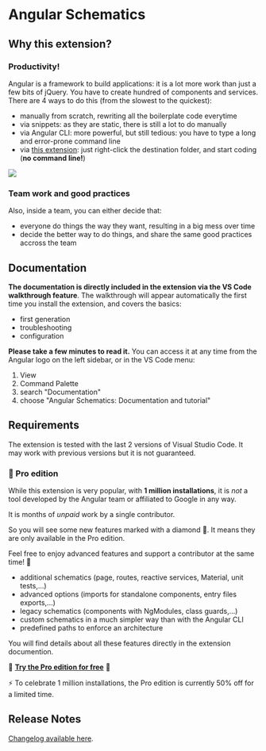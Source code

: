 # Angular Schematics

## Why this extension?

### Productivity!

Angular is a framework to build applications: it is a lot more work than just a few bits of jQuery. You have to create hundred of components and services. There are 4 ways to do this (from the slowest to the quickest):
- manually from scratch, rewriting all the boilerplate code everytime
- via snippets: as they are static, there is still a lot to do manually
- via Angular CLI: more powerful, but still tedious: you have to type a long and error-prone command line
- via [this extension](https://marketplace.visualstudio.com/items?itemName=cyrilletuzi.angular-schematics): just right-click the destination folder, and start coding (**no command line!**)

![](https://github.com/cyrilletuzi/vscode-angular-schematics/raw/main/angular-schematics-demo-20191025.gif)

### Team work and good practices

Also, inside a team, you can either decide that:
- everyone do things the way they want, resulting in a big mess over time
- decide the better way to do things, and share the same good practices accross the team

## Documentation

**The documentation is directly included in the extension via the VS Code walkthrough feature**. The walkthrough will appear automatically the first time you install the extension, and covers the basics:
- first generation
- troubleshooting
- configuration

**Please take a few minutes to read it.** You can access it at any time from the Angular logo on the left sidebar, or in the VS Code menu:
1. View
2. Command Palette
3. search "Documentation"
4. choose "Angular Schematics: Documentation and tutorial"

## Requirements

The extension is tested with the last 2 versions of Visual Studio Code. It may work with previous versions but it is not guaranteed.

### 💎 Pro edition

While this extension is very popular, with **1 million installations**, it is *not* a tool developed by the Angular team or affiliated to Google in any way.

It is months of *unpaid* work by a single contributor.

So you will see some new features marked with a diamond 💎. It means they are only available in the Pro edition.

Feel free to enjoy advanced features and support a contributor at the same time! 💖

- additional schematics (page, routes, reactive services, Material, unit tests,...)
- advanced options (imports for standalone components, entry files exports,...)
- legacy schematics (components with NgModules, class guards,...)
- custom schematics in a much simpler way than with the Angular CLI
- predefined paths to enforce an architecture

You will find details about all these features directly in the extension documention.

💎 **[Try the Pro edition for free](https://cyrilletuzi.gumroad.com/l/schematicspro/1million)** 💎

⚡️ To celebrate 1 million installations, the Pro edition is currently 50% off for a limited time.

## Release Notes

[Changelog available here](https://github.com/cyrilletuzi/vscode-angular-schematics/blob/main/CHANGELOG.md).
